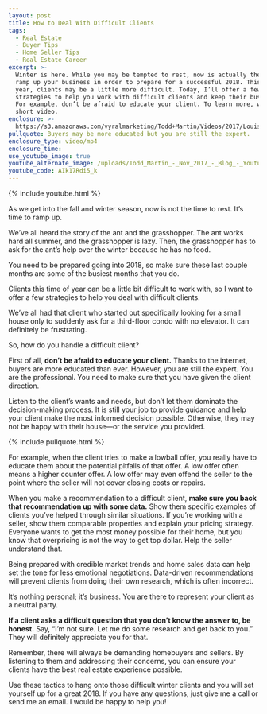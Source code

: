 ```yaml
---
layout: post
title: How to Deal With Difficult Clients
tags:
  - Real Estate
  - Buyer Tips
  - Home Seller Tips
  - Real Estate Career
excerpt: >-
  Winter is here. While you may be tempted to rest, now is actually the time to
  ramp up your business in order to prepare for a successful 2018. This time of
  year, clients may be a little more difficult. Today, I’ll offer a few
  strategies to help you work with difficult clients and keep their business.
  For example, don’t be afraid to educate your client. To learn more, watch this
  short video.
enclosure: >-
  https://s3.amazonaws.com/vyralmarketing/Todd+Martin/Videos/2017/Louisville+Real+Estate-+Recruiting.mp4
pullquote: Buyers may be more educated but you are still the expert.
enclosure_type: video/mp4
enclosure_time:
use_youtube_image: true
youtube_alternate_image: /uploads/Todd_Martin_-_Nov_2017_-_Blog_-_Youtube.jpg
youtube_code: AIk17Rdi5_k
---
```



{% include youtube.html %}

As we get into the fall and winter season, now is not the time to rest. It’s time to ramp up.

We’ve all heard the story of the ant and the grasshopper. The ant works hard all summer, and the grasshopper is lazy. Then, the grasshopper has to ask for the ant’s help over the winter because he has no food.

You need to be prepared going into 2018, so make sure these last couple months are some of the busiest months that you do.

Clients this time of year can be a little bit difficult to work with, so I want to offer a few strategies to help you deal with difficult clients.

We’ve all had that client who started out specifically looking for a small house only to suddenly ask for a third-floor condo with no elevator. It can definitely be frustrating.

So, how do you handle a difficult client?

First of all, **don’t be afraid to educate your client.** Thanks to the internet, buyers are more educated than ever. However, you are still the expert. You are the professional. You need to make sure that you have given the client direction.

Listen to the client’s wants and needs, but don’t let them dominate the decision-making process. It is still your job to provide guidance and help your client make the most informed decision possible. Otherwise, they may not be happy with their house—or the service you provided.

{% include pullquote.html %}

For example, when the client tries to make a lowball offer, you really have to educate them about the potential pitfalls of that offer. A low offer often means a higher counter offer. A low offer may even offend the seller to the point where the seller will not cover closing costs or repairs.

When you make a recommendation to a difficult client, **make sure you back that recommendation up with some data.** Show them specific examples of clients you’ve helped through similar situations. If you’re working with a seller, show them comparable properties and explain your pricing strategy. Everyone wants to get the most money possible for their home, but you know that overpricing is not the way to get top dollar. Help the seller understand that.

Being prepared with credible market trends and home sales data can help set the tone for less emotional negotiations. Data-driven recommendations will prevent clients from doing their own research, which is often incorrect.

It’s nothing personal; it’s business. You are there to represent your client as a neutral party.

**If a client asks a difficult question that you don’t know the answer to, be honest.** Say, “I’m not sure. Let me do some research and get back to you.” They will definitely appreciate you for that.

Remember, there will always be demanding homebuyers and sellers. By listening to them and addressing their concerns, you can ensure your clients have the best real estate experience possible.

Use these tactics to hang onto those difficult winter clients and you will set yourself up for a great 2018. If you have any questions, just give me a call or send me an email. I would be happy to help you!